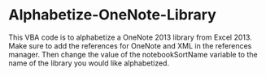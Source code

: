 # Alphabetize-OneNote-Library
This VBA code is to alphabetize a OneNote 2013 library from Excel 2013. Make sure to add the references for OneNote and XML in the references manager. Then change the value of the notebookSortName variable to the name of the library you would like alphabetized.
